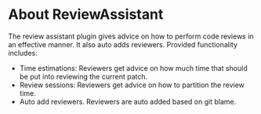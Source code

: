 # About ReviewAssistant

The review assistant plugin gives advice on how to perform code reviews in an effective manner. It also auto adds reviewers. Provided functionality includes:

- Time estimations: Reviewers get advice on how much time that should be put into reviewing the current patch.
- Review sessions: Reviewers get advice on how to partition the review time.
- Auto add reviewers. Reviewers are auto added based on git blame.